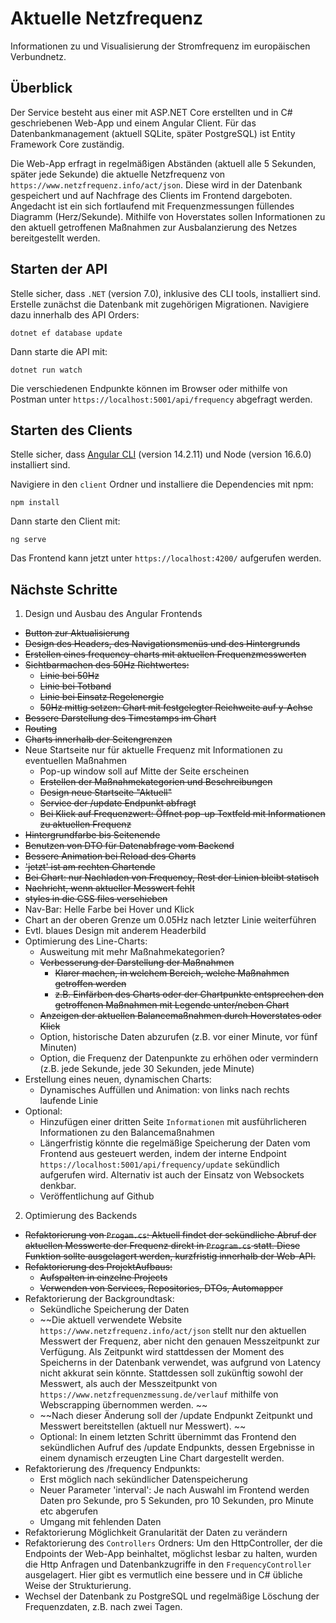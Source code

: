 # Aktuelle Netzfrequenz
Informationen zu und Visualisierung der Stromfrequenz im europäischen Verbundnetz.

## Überblick

Der Service besteht aus einer mit ASP.NET Core erstellten und in C# geschriebenen Web-App und einem Angular Client. Für das Datenbankmanagement (aktuell SQLite, später PostgreSQL) ist Entity Framework Core zuständig.

Die Web-App erfragt in regelmäßigen Abständen (aktuell alle 5 Sekunden, später jede Sekunde) die aktuelle Netzfrequenz von `https://www.netzfrequenz.info/act/json`. Diese wird in der Datenbank gespeichert und auf Nachfrage des Clients im Frontend dargeboten. Angedacht ist ein sich fortlaufend mit Frequenzmessungen füllendes Diagramm (Herz/Sekunde). Mithilfe von Hoverstates sollen Informationen zu den aktuell getroffenen Maßnahmen zur Ausbalanzierung des Netzes bereitgestellt werden.

## Starten der API

Stelle sicher, dass `.NET` (version 7.0), inklusive des CLI tools, installiert sind.
Erstelle zunächst die Datenbank mit zugehörigen Migrationen. Navigiere dazu innerhalb des API Orders:

```
dotnet ef database update
```

Dann starte die API mit:

```
dotnet run watch
```

Die verschiedenen Endpunkte können im Browser oder mithilfe von Postman unter `https://localhost:5001/api/frequency` abgefragt werden.


## Starten des Clients

Stelle sicher, dass [Angular CLI](https://github.com/angular/angular-cli) (version 14.2.11) und Node (version 16.6.0) installiert sind.

Navigiere in den `client` Ordner und installiere die Dependencies mit npm:
```
npm install
```

Dann starte den Client mit:

```
ng serve
```

Das Frontend kann jetzt unter `https://localhost:4200/` aufgerufen werden.


## Nächste Schritte

1. Design und Ausbau des Angular Frontends

- ~~Button zur Aktualisierung~~
- ~~Design des Headers, des Navigationsmenüs und des Hintergrunds~~
- ~~Erstellen eines frequency-charts mit aktuellen Frequenzmesswerten~~
- ~~Sichtbarmachen des 50Hz Richtwertes:~~
    - ~~Linie bei 50Hz~~
    - ~~Linie bei Totband~~
    - ~~Linie bei Einsatz Regelenergie~~
    - ~~50Hz mittig setzen: Chart mit festgelegter Reichweite auf y-Achse~~
- ~~Bessere Darstellung des Timestamps im Chart~~
- ~~Routing~~
- ~~Charts innerhalb der Seitengrenzen~~
- Neue Startseite nur für aktuelle Frequenz mit Informationen zu eventuellen Maßnahmen
    - Pop-up window soll auf Mitte der Seite erscheinen
    - ~~Erstellen der Maßnahmekategorien und Beschreibungen~~
    - ~~Design neue Startseite "Aktuell"~~
    - ~~Service der /update Endpunkt abfragt~~
    - ~~Bei Klick auf Frequenzwert: Öffnet pop-up Textfeld mit Informationen zu aktuellen Frequenz~~
- ~~Hintergrundfarbe bis Seitenende~~
- ~~Benutzen von DTO für Datenabfrage vom Backend~~
- ~~Bessere Animation bei Reload des Charts~~
- ~~'jetzt' ist am rechten Chartende~~
- ~~Bei Chart: nur Nachladen von Frequency, Rest der Linien bleibt statisch~~
- ~~Nachricht, wenn aktueller Messwert fehlt~~
- ~~styles in die CSS files verschieben~~
- Nav-Bar: Helle Farbe bei Hover und Klick
- Chart an der oberen Grenze um 0.05Hz nach letzter Linie weiterführen
- Evtl. blaues Design mit anderem Headerbild
- Optimierung des Line-Charts: 
    - Ausweitung mit mehr Maßnahmekategorien?
    - ~~Verbesserung der Darstellung der Maßnahmen~~
        - ~~Klarer machen, in welchem Bereich, welche Maßnahmen getroffen werden~~
        - ~~z.B. Einfärben des Charts oder der Chartpunkte entsprechen den getroffenen Maßnahmen mit Legende unter/neben Chart~~
    - ~~Anzeigen der aktuellen Balancemaßnahmen durch Hoverstates oder Klick~~
    - Option, historische Daten abzurufen (z.B. vor einer Minute, vor fünf Minuten)
    - Option, die Frequenz der Datenpunkte zu erhöhen oder vermindern (z.B. jede Sekunde, jede 30 Sekunden, jede Minute)
- Erstellung eines neuen, dynamischen Charts: 
    - Dynamisches Auffüllen und Animation: von links nach rechts laufende Linie 
- Optional: 
    - Hinzufügen einer dritten Seite `Informationen` mit ausführlicheren Informationen zu den Balancemaßnahmen
    - Längerfristig könnte die regelmäßige Speicherung der Daten vom Frontend aus gesteuert werden, indem der interne Endpoint `https://localhost:5001/api/frequency/update` sekündlich aufgerufen wird. Alternativ ist auch der Einsatz von Websockets denkbar. 
    - Veröffentlichung auf Github

2. Optimierung des Backends

- ~~Refaktorierung von `Progam.cs`: Aktuell findet der sekündliche Abruf der aktuellen Messwerte der Frequenz direkt in `Program.cs` statt. Diese Funktion sollte ausgelagert werden, kurzfristig innerhalb der Web-API.~~
- ~~Refaktorierung des ProjektAufbaus:~~
    - ~~Aufspalten in einzelne Projects~~
    - ~~Verwenden von Services, Repositories, DTOs, Automapper~~
- Refaktorierung der Backgroundtask: 
    - Sekündliche Speicherung der Daten
    - ~~Die aktuell verwendete Website `https://www.netzfrequenz.info/act/json` stellt nur den aktuellen Messwert der Frequenz, aber nicht den genauen Messzeitpunkt zur Verfügung. Als Zeitpunkt wird stattdessen der Moment des Speicherns in der Datenbank verwendet, was aufgrund von Latency nicht akkurat sein könnte. Stattdessen soll zukünftig sowohl der Messwert, als auch der Messzeitpunkt von `https://www.netzfrequenzmessung.de/verlauf` mithilfe von Webscrapping übernommen werden. ~~
    - ~~Nach dieser Änderung soll der /update Endpunkt Zeitpunkt und Messwert bereitstellen (aktuell nur Messwert). ~~
    - Optional: In einem letzten Schritt übernimmt das Frontend den sekündlichen Aufruf des /update Endpunkts, dessen Ergebnisse in einem dynamisch erzeugten Line Chart dargestellt werden.
- Refaktorierung des /frequency Endpunkts:
    - Erst möglich nach sekündlicher Datenspeicherung
    - Neuer Parameter 'interval': Je nach Auswahl im Frontend werden Daten pro Sekunde, pro 5 Sekunden, pro 10 Sekunden, pro Minute etc abgerufen
    - Umgang mit fehlenden Daten
- Refaktorierung Möglichkeit Granularität der Daten zu verändern
- Refaktorierung des `Controllers` Ordners: Um den HttpController, der die Endpoints der Web-App beinhaltet, möglichst lesbar zu halten, wurden die Http Anfragen und Datenbankzugriffe in den `FrequencyController` ausgelagert. Hier gibt es vermutlich eine bessere und in C# übliche Weise der Strukturierung.
- Wechsel der Datenbank zu PostgreSQL und regelmäßige Löschung der Frequenzdaten, z.B. nach zwei Tagen.
